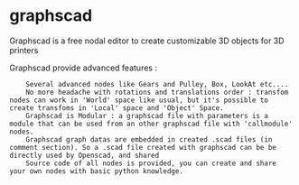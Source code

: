# graphscad

 Graphscad is a free nodal editor to create customizable 3D objects for 3D printers

Graphscad provide advanced features :

        Several advanced nodes like Gears and Pulley, Box, LookAt etc....
        No more headache with rotations and translations order : transfom nodes can work in 'World' space like usual, but it's possible to create transfoms in 'Local' space and 'Object' Space.
        Graphscad is Modular : a graphscad file with parameters is a module that can be used from an other graphscad file with 'callmodule' nodes.
        Graphscad graph datas are embedded in created .scad files (in comment section). So a .scad file created with graphscad can be be directly used by Openscad, and shared
        Source code of all nodes is provided, you can create and share your own nodes with basic python knowledge.


